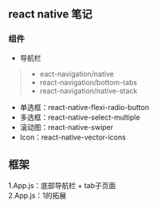 ## react native 笔记

### 组件
- 导航栏
> - eact-navigation/native
> - react-navigation/bottom-tabs
> - react-navigation/native-stack
- 单选框：react-native-flexi-radio-button
- 多选框：react-native-select-multiple
- 滚动图：react-native-swiper
- Icon：react-native-vector-icons


## 框架
1.App.js：底部导航栏 + tab子页面  
2.App.js：1的拓展
